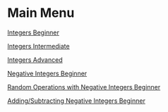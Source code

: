 # Main Menu

<a href="https://gordontutors.github.io/MathGames/MathDrills-master/IntegersBeginner/">Integers Beginner</a>

<a href="https://gordontutors.github.io/MathGames/MathDrills-master/IntegersIntermediate/">Integers Intermediate</a>

<a href="https://gordontutors.github.io/MathGames/MathDrills-master/IntegersAdvanced/">Integers Advanced</a>

<a href="https://gordontutors.github.io/MathGames/MathDrills-master/NegativeIntegersBeginner/">Negative Integers Beginner</a>

<a href="https://gordontutors.github.io/MathGames/MathDrills-master/NegativeIntegersArithmeticBeginner/">Random Operations with Negative Integers Beginner</a>

<a href="https://gordontutors.github.io/MathGames/MathDrills-master/NegativeIntegersAddSubBeginner/">Adding/Subtracting Negative Integers Beginner</a>

